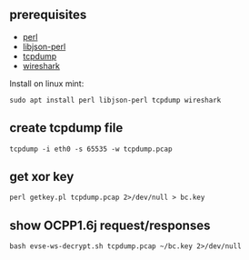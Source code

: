 ## prerequisites

- [perl](https://www.perl.org/get.html)
- [libjson-perl](https://metacpan.org/pod/JSON)
- [tcpdump](https://www.tcpdump.org/)
- [wireshark](https://www.wireshark.org/)

Install on linux mint:

```
sudo apt install perl libjson-perl tcpdump wireshark
```

## create tcpdump file

```
tcpdump -i eth0 -s 65535 -w tcpdump.pcap
```

## get xor key

```
perl getkey.pl tcpdump.pcap 2>/dev/null > bc.key
```

## show OCPP1.6j request/responses

```
bash evse-ws-decrypt.sh tcpdump.pcap ~/bc.key 2>/dev/null
```

